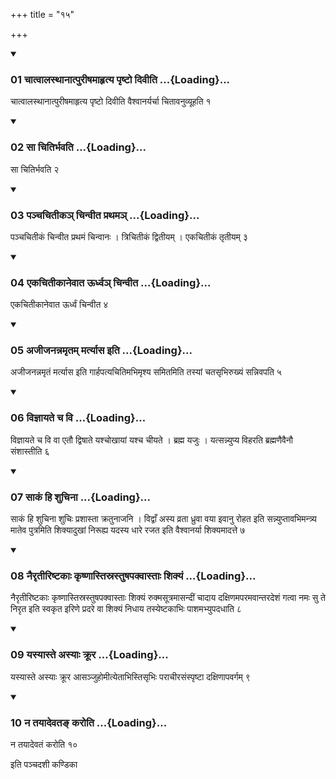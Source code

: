 +++
title = "१५"

+++

<div class="js_include" includetitle="true" newlevelforh1="3" unfilled="" url="/vedAH_yajuH/taittirIyam/sUtram/ApastambaH/shrautam/vishvAsa-prastutiH/16/15/01_chAtvAlasthAnAtpurIShamAhRtya_pRShTo_divIti.md">
<details open><summary><h3>01 चात्वालस्थानात्पुरीषमाहृत्य पृष्टो दिवीति ...{Loading}...</h3></summary>

चात्वालस्थानात्पुरीषमाहृत्य पृष्टो दिवीति वैश्वानर्यर्चा चितावनुव्यूहति १
</details>
</div>

<div class="js_include collapsed" newlevelforh1="4" title="सर्वाष् टीकाः" url="/vedAH_yajuH/taittirIyam/sUtram/ApastambaH/shrautam/sarvASh_TIkAH/16/15/01_chAtvAlasthAnAtpurIShamAhRtya_pRShTo_divIti.md"> </div>



<div class="js_include collapsed" newlevelforh1="4" title="मूलम्" url="/vedAH_yajuH/taittirIyam/sUtram/ApastambaH/shrautam/mUlam/16/15/01_chAtvAlasthAnAtpurIShamAhRtya_pRShTo_divIti.md"> </div>


<div class="js_include" includetitle="true" newlevelforh1="3" unfilled="" url="/vedAH_yajuH/taittirIyam/sUtram/ApastambaH/shrautam/vishvAsa-prastutiH/16/15/02_sA_chitirbhavati.md">
<details open><summary><h3>02 सा चितिर्भवति ...{Loading}...</h3></summary>

सा चितिर्भवति २
</details>
</div>

<div class="js_include collapsed" newlevelforh1="4" title="सर्वाष् टीकाः" url="/vedAH_yajuH/taittirIyam/sUtram/ApastambaH/shrautam/sarvASh_TIkAH/16/15/02_sA_chitirbhavati.md"> </div>



<div class="js_include collapsed" newlevelforh1="4" title="मूलम्" url="/vedAH_yajuH/taittirIyam/sUtram/ApastambaH/shrautam/mUlam/16/15/02_sA_chitirbhavati.md"> </div>


<div class="js_include" includetitle="true" newlevelforh1="3" unfilled="" url="/vedAH_yajuH/taittirIyam/sUtram/ApastambaH/shrautam/vishvAsa-prastutiH/16/15/03_panchachitIka~n_chinvIta_prathama~n.md">
<details open><summary><h3>03 पञ्चचितीकञ् चिन्वीत प्रथमञ् ...{Loading}...</h3></summary>

पञ्चचितीकं चिन्वीत प्रथमं चिन्वानः । त्रिचितीकं द्वितीयम् । एकचितीकं तृतीयम् ३
</details>
</div>

<div class="js_include collapsed" newlevelforh1="4" title="सर्वाष् टीकाः" url="/vedAH_yajuH/taittirIyam/sUtram/ApastambaH/shrautam/sarvASh_TIkAH/16/15/03_panchachitIka~n_chinvIta_prathama~n.md"> </div>



<div class="js_include collapsed" newlevelforh1="4" title="मूलम्" url="/vedAH_yajuH/taittirIyam/sUtram/ApastambaH/shrautam/mUlam/16/15/03_panchachitIka~n_chinvIta_prathama~n.md"> </div>


<div class="js_include" includetitle="true" newlevelforh1="3" unfilled="" url="/vedAH_yajuH/taittirIyam/sUtram/ApastambaH/shrautam/vishvAsa-prastutiH/16/15/04_ekachitIkAnevAta_Urdhva~n_chinvIta.md">
<details open><summary><h3>04 एकचितीकानेवात ऊर्ध्वञ् चिन्वीत ...{Loading}...</h3></summary>

एकचितीकानेवात ऊर्ध्वं चिन्वीत ४
</details>
</div>

<div class="js_include collapsed" newlevelforh1="4" title="सर्वाष् टीकाः" url="/vedAH_yajuH/taittirIyam/sUtram/ApastambaH/shrautam/sarvASh_TIkAH/16/15/04_ekachitIkAnevAta_Urdhva~n_chinvIta.md"> </div>



<div class="js_include collapsed" newlevelforh1="4" title="मूलम्" url="/vedAH_yajuH/taittirIyam/sUtram/ApastambaH/shrautam/mUlam/16/15/04_ekachitIkAnevAta_Urdhva~n_chinvIta.md"> </div>


<div class="js_include" includetitle="true" newlevelforh1="3" unfilled="" url="/vedAH_yajuH/taittirIyam/sUtram/ApastambaH/shrautam/vishvAsa-prastutiH/16/15/05_ajIjanannamRtam_martyAsa_iti.md">
<details open><summary><h3>05 अजीजनन्नमृतम् मर्त्यास इति ...{Loading}...</h3></summary>

अजीजनन्नमृतं मर्त्यास इति गार्हपत्यचितिमभिमृश्य समितमिति तस्यां चतसृभिरुख्यं सन्निवपति ५
</details>
</div>

<div class="js_include collapsed" newlevelforh1="4" title="सर्वाष् टीकाः" url="/vedAH_yajuH/taittirIyam/sUtram/ApastambaH/shrautam/sarvASh_TIkAH/16/15/05_ajIjanannamRtam_martyAsa_iti.md"> </div>



<div class="js_include collapsed" newlevelforh1="4" title="मूलम्" url="/vedAH_yajuH/taittirIyam/sUtram/ApastambaH/shrautam/mUlam/16/15/05_ajIjanannamRtam_martyAsa_iti.md"> </div>


<div class="js_include" includetitle="true" newlevelforh1="3" unfilled="" url="/vedAH_yajuH/taittirIyam/sUtram/ApastambaH/shrautam/vishvAsa-prastutiH/16/15/06_vijnAyate_cha_vi.md">
<details open><summary><h3>06 विज्ञायते च वि ...{Loading}...</h3></summary>

विज्ञायते च वि वा एतौ द्विषाते यश्चोखायां यश्च चीयते । ब्रह्म यजुः । यत्सन्न्युप्य विहरति ब्रह्मणैवैनौ संशास्तीति ६
</details>
</div>

<div class="js_include collapsed" newlevelforh1="4" title="सर्वाष् टीकाः" url="/vedAH_yajuH/taittirIyam/sUtram/ApastambaH/shrautam/sarvASh_TIkAH/16/15/06_vijnAyate_cha_vi.md"> </div>



<div class="js_include collapsed" newlevelforh1="4" title="मूलम्" url="/vedAH_yajuH/taittirIyam/sUtram/ApastambaH/shrautam/mUlam/16/15/06_vijnAyate_cha_vi.md"> </div>


<div class="js_include" includetitle="true" newlevelforh1="3" unfilled="" url="/vedAH_yajuH/taittirIyam/sUtram/ApastambaH/shrautam/vishvAsa-prastutiH/16/15/07_sAkaM_hi_shuchinA.md">
<details open><summary><h3>07 साकं हि शुचिना ...{Loading}...</h3></summary>

साकं हि शुचिना शुचिः प्रशास्ता क्रतुनाजनि । विद्वाँ अस्य व्रता ध्रुवा वया इवानु रोहत इति सन्न्युप्तावभिमन्त्र्य मातेव पुत्रमिति शिक्यादुखां निरूह्य यदस्य धारे रजत इति वैश्वानर्या शिक्यमादत्ते ७
</details>
</div>

<div class="js_include collapsed" newlevelforh1="4" title="सर्वाष् टीकाः" url="/vedAH_yajuH/taittirIyam/sUtram/ApastambaH/shrautam/sarvASh_TIkAH/16/15/07_sAkaM_hi_shuchinA.md"> </div>



<div class="js_include collapsed" newlevelforh1="4" title="मूलम्" url="/vedAH_yajuH/taittirIyam/sUtram/ApastambaH/shrautam/mUlam/16/15/07_sAkaM_hi_shuchinA.md"> </div>


<div class="js_include" includetitle="true" newlevelforh1="3" unfilled="" url="/vedAH_yajuH/taittirIyam/sUtram/ApastambaH/shrautam/vishvAsa-prastutiH/16/15/08_nairRtIriShTakAH_kRShNAstisrastuShapakvAstAH_shikyaM.md">
<details open><summary><h3>08 नैरृतीरिष्टकाः कृष्णास्तिस्रस्तुषपक्वास्ताः शिक्यं ...{Loading}...</h3></summary>

नैरृतीरिष्टकाः कृष्णास्तिस्रस्तुषपक्वास्ताः शिक्यं रुक्मसूत्रमासन्दीं चादाय दक्षिणमपरमवान्तरदेशं गत्वा नमः सु ते निरृत इति स्वकृत इरिणे प्रदरे वा शिक्यं निधाय तस्येष्टकाभिः पाशमभ्युपदधाति ८
</details>
</div>

<div class="js_include collapsed" newlevelforh1="4" title="सर्वाष् टीकाः" url="/vedAH_yajuH/taittirIyam/sUtram/ApastambaH/shrautam/sarvASh_TIkAH/16/15/08_nairRtIriShTakAH_kRShNAstisrastuShapakvAstAH_shikyaM.md"> </div>



<div class="js_include collapsed" newlevelforh1="4" title="मूलम्" url="/vedAH_yajuH/taittirIyam/sUtram/ApastambaH/shrautam/mUlam/16/15/08_nairRtIriShTakAH_kRShNAstisrastuShapakvAstAH_shikyaM.md"> </div>


<div class="js_include" includetitle="true" newlevelforh1="3" unfilled="" url="/vedAH_yajuH/taittirIyam/sUtram/ApastambaH/shrautam/vishvAsa-prastutiH/16/15/09_yasyAste_asyAH_krUra.md">
<details open><summary><h3>09 यस्यास्ते अस्याः क्रूर ...{Loading}...</h3></summary>

यस्यास्ते अस्याः क्रूर आसञ्जुहोमीत्येताभिस्तिसृभिः पराचीरसंस्पृष्टा दक्षिणापवर्गम् ९
</details>
</div>

<div class="js_include collapsed" newlevelforh1="4" title="सर्वाष् टीकाः" url="/vedAH_yajuH/taittirIyam/sUtram/ApastambaH/shrautam/sarvASh_TIkAH/16/15/09_yasyAste_asyAH_krUra.md"> </div>



<div class="js_include collapsed" newlevelforh1="4" title="मूलम्" url="/vedAH_yajuH/taittirIyam/sUtram/ApastambaH/shrautam/mUlam/16/15/09_yasyAste_asyAH_krUra.md"> </div>


<div class="js_include" includetitle="true" newlevelforh1="3" unfilled="" url="/vedAH_yajuH/taittirIyam/sUtram/ApastambaH/shrautam/vishvAsa-prastutiH/16/15/10_na_tayAdevata~N_karoti.md">
<details open><summary><h3>10 न तयादेवतङ् करोति ...{Loading}...</h3></summary>

न तयादेवतं करोति १०
</details>
</div>

<div class="js_include collapsed" newlevelforh1="4" title="सर्वाष् टीकाः" url="/vedAH_yajuH/taittirIyam/sUtram/ApastambaH/shrautam/sarvASh_TIkAH/16/15/10_na_tayAdevata~N_karoti.md"> </div>



<div class="js_include collapsed" newlevelforh1="4" title="मूलम्" url="/vedAH_yajuH/taittirIyam/sUtram/ApastambaH/shrautam/mUlam/16/15/10_na_tayAdevata~N_karoti.md"> </div>





  
इति पञ्चदशी कण्डिका 
